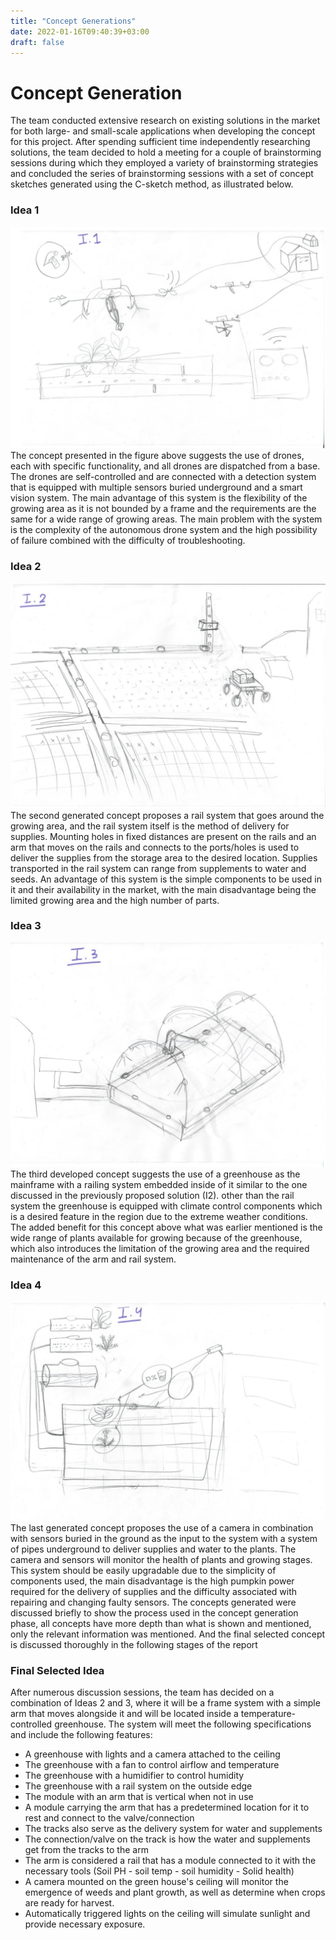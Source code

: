 ```yaml
---
title: "Concept Generations"
date: 2022-01-16T09:40:39+03:00
draft: false
---
```


# Concept Generation
The team conducted extensive research on existing solutions in the market for both large- and small-scale applications when developing the concept for this project. After spending sufficient time independently researching solutions, the team decided to hold a meeting for a couple of brainstorming sessions during which they employed a variety of brainstorming strategies and concluded the series of brainstorming sessions with a set of concept sketches generated using the C-sketch method, as illustrated below.

### Idea 1
![](images/Idea1.png)
The concept presented in the figure above suggests the use of drones, each with specific functionality, and all drones are dispatched from a base. The drones are self-controlled and are connected with a detection system that is equipped with multiple sensors buried underground and a smart vision system. The main advantage of this system is the flexibility of the growing area as it is not bounded by a frame and the requirements are the same for a wide range of growing areas. The main problem with the system is the complexity of the autonomous drone system and the high possibility of failure combined with the difficulty of troubleshooting.
### Idea 2
![](images/Idea2.png)
The second generated concept proposes a rail system that goes around the growing area, and the rail system itself is the method of delivery for supplies. Mounting holes in fixed distances are present on the rails and an arm that moves on the rails and connects to the ports/holes is used to deliver the supplies from the storage area to the desired location. Supplies transported in the rail system can range from supplements to water and seeds. An advantage of this system is the simple components to be used in it and their availability in the market, with the main disadvantage being the limited growing area and the high number of parts.


### Idea 3
![](content/03_conceptdev/images/Idea3.png)
The third developed concept suggests the use of a greenhouse as the mainframe with a railing system embedded inside of it similar to the one discussed in the previously proposed solution (I2). other than the rail system the greenhouse is equipped with climate control components which is a desired feature in the region due to the extreme weather conditions. The added benefit for this concept above what was earlier mentioned is the wide range of plants available for growing because of the greenhouse, which also introduces the limitation of the growing area and the required maintenance of the arm and rail system.

### Idea 4
![](images/Idea4.png)
The last generated concept proposes the use of a camera in combination with sensors buried in the ground as the input to the system with a system of pipes underground to deliver supplies and water to the plants. The camera and sensors will monitor the health of plants and growing stages. This system should be easily upgradable due to the simplicity of components used, the main disadvantage is the high pumpkin power required for the delivery of supplies and the difficulty associated with repairing and changing faulty sensors.
The concepts generated were discussed briefly to show the process used in the concept
generation phase, all concepts have more depth than what is shown and mentioned, only the
relevant information was mentioned. And the final selected concept is discussed thoroughly in the following stages of the report

### Final Selected Idea

After numerous discussion sessions, the team has decided on a combination of Ideas 2 and 3, where it will be a frame system with a simple arm that moves alongside it and will be located inside a temperature-controlled greenhouse.
The system will meet the following specifications and include the following features:
-  A greenhouse with lights and a camera attached to the ceiling 
-  The greenhouse with a fan to control airflow and temperature 
-  The greenhouse with a humidifier to control humidity
- The greenhouse with a rail system on the outside edge
- The module with an arm that is vertical when not in use
- A module carrying the arm that has a predetermined location for it to rest and connect to the valve/connection
- The tracks also serve as the delivery system for water and supplements
- The connection/valve on the track is how the water and supplements get from the tracks to the arm
- The arm is considered a rail that has a module connected to it with the necessary tools (Soil PH - soil temp - soil humidity - Solid health)
- A camera mounted on the green house's ceiling will monitor the emergence of weeds and plant growth, as well as determine when crops are ready for harvest.
- Automatically triggered lights on the ceiling will simulate sunlight and provide necessary exposure.